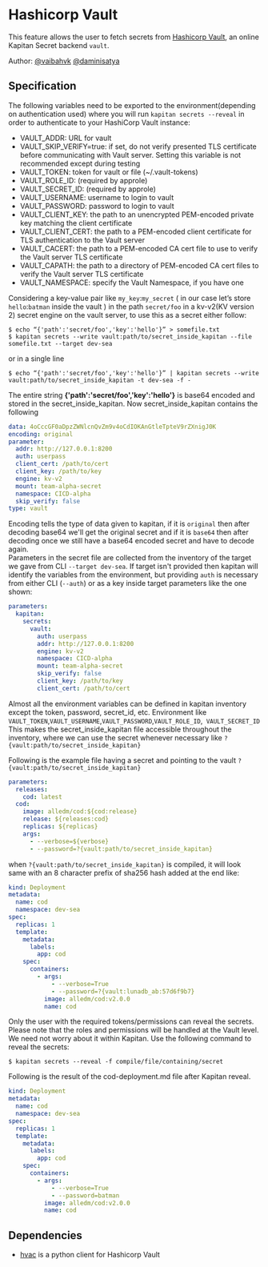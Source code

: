 # Hashicorp Vault  
  
This feature allows the user to fetch secrets from [Hashicorp Vault](https://www.vaultproject.io/), an online Kapitan Secret backend `vault`.  
  
Author: [@vaibahvk](https://github.com/vaibhavk) [@daminisatya](https://github.com/daminisatya)  
## Specification  
  
The following variables need to be exported to the environment(depending on authentication used) where you will run `kapitan secrets --reveal` in order to authenticate to your HashiCorp Vault instance:  
* VAULT_ADDR: URL for vault  
* VAULT_SKIP_VERIFY=true: if set, do not verify presented TLS certificate before communicating with Vault server. Setting this variable is not recommended except during testing  
* VAULT_TOKEN: token for vault or file (~/.vault-tokens)  
* VAULT_ROLE_ID: (required by approle)  
* VAULT_SECRET_ID: (required by approle)  
* VAULT_USERNAME: username to login to vault  
* VAULT_PASSWORD: password to login to vault  
* VAULT_CLIENT_KEY: the path to an unencrypted PEM-encoded private key matching the client certificate  
* VAULT_CLIENT_CERT: the path to a PEM-encoded client certificate for TLS authentication to the Vault server  
* VAULT_CACERT: the path to a PEM-encoded CA cert file to use to verify the Vault server TLS certificate  
* VAULT_CAPATH: the path to a directory of PEM-encoded CA cert files to verify the Vault server TLS certificate  
* VAULT_NAMESPACE: specify the Vault Namespace, if you have one  
  
Considering a key-value pair like `my_key`:`my_secret` ( in our case let’s store `hello`:`batman` inside the vault ) in the path `secret/foo` in a kv-v2(KV version 2) secret engine on the vault server, to use this as a secret either follow:  
  
```shell  
$ echo “{'path':'secret/foo','key':'hello'}” > somefile.txt  
$ kapitan secrets --write vault:path/to/secret_inside_kapitan --file somefile.txt --target dev-sea  
```  
or in a single line  
```shell  
$ echo “{'path':'secret/foo','key':'hello'}” | kapitan secrets --write vault:path/to/secret_inside_kapitan -t dev-sea -f -  
```  
The entire string __{'path':'secret/foo','key':'hello'}__ is base64 encoded and stored in the secret_inside_kapitan. Now secret_inside_kapitan contains the following  
  
```yaml    
data: 4oCccGF0aDpzZWNlcnQvZm9v4oCdIOKAnGtleTpteV9rZXnigJ0K  
encoding: original  
parameter:
  addr: http://127.0.0.1:8200
  auth: userpass
  client_cert: /path/to/cert
  client_key: /path/to/key
  engine: kv-v2
  mount: team-alpha-secret
  namespace: CICD-alpha
  skip_verify: false
type: vault  
```  
  
Encoding tells the type of data given to kapitan, if it is `original` then after decoding base64 we'll get the original secret and if it is `base64` then after decoding once we still have a base64 encoded secret and have to decode again.  
Parameters in the secret file are collected from the inventory of the target we gave from CLI `--target dev-sea`. If target isn't provided then kapitan will identify the variables from the environment, but providing `auth` is necessary from either CLI (`--auth`) or as a key inside target parameters like the one shown:  
```yaml  
parameters:
  kapitan:
    secrets:
      vault:
        auth: userpass
        addr: http://127.0.0.1:8200
        engine: kv-v2
        namespace: CICD-alpha
        mount: team-alpha-secret
        skip_verify: false
        client_key: /path/to/key
        client_cert: /path/to/cert
```
Almost all the environment variables can be defined in kapitan inventory except the token, password, secret_id, etc. Environment like `VAULT_TOKEN`,`VAULT_USERNAME`,`VAULT_PASSWORD`,`VAULT_ROLE_ID`,` VAULT_SECRET_ID` 
This makes the secret_inside_kapitan file accessible throughout the inventory, where we can use the secret whenever necessary like `?{vault:path/to/secret_inside_kapitan}`  
  
Following is the example file having a secret and pointing to the vault `?{vault:path/to/secret_inside_kapitan}`  
  
```yaml    
parameters:  
  releases:  
	cod: latest  
  cod:  
	image: alledm/cod:${cod:release}  
	release: ${releases:cod}  
	replicas: ${replicas}  
	args:  
      - --verbose=${verbose}  
      - --password=?{vault:path/to/secret_inside_kapitan}
```  
  
when `?{vault:path/to/secret_inside_kapitan}` is compiled, it will look same with an 8 character prefix of sha256 hash added at the end like:  
```yaml  
kind: Deployment
metadata:
  name: cod
  namespace: dev-sea
spec:
  replicas: 1
  template:
    metadata:
      labels:
        app: cod
    spec:
      containers:
        - args:
            - --verbose=True
            - --password=?{vault:lunadb_ab:57d6f9b7}
          image: alledm/cod:v2.0.0
          name: cod
``` 
  
Only the user with the required tokens/permissions can reveal the secrets. Please note that the roles and permissions will be handled at the Vault level. We need not worry about it within Kapitan. Use the following command to reveal the secrets:  

```shell  
$ kapitan secrets --reveal -f compile/file/containing/secret  
```  

Following is the result of the cod-deployment.md file after Kapitan reveal.

```yaml  
kind: Deployment
metadata:
  name: cod
  namespace: dev-sea
spec:
  replicas: 1
  template:
    metadata:
      labels:
        app: cod
    spec:
      containers:
        - args:
            - --verbose=True
            - --password=batman
          image: alledm/cod:v2.0.0
          name: cod
```  

## Dependencies  
 
- [hvac](https://github.com/hvac/hvac) is a python client for Hashicorp Vault
